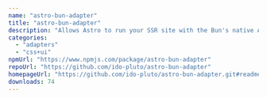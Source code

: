 ```yaml
---
name: "astro-bun-adapter"
title: "astro-bun-adapter"
description: "Allows Astro to run your SSR site with the Bun's native API Bun.serve."
categories:
  - "adapters"
  - "css+ui"
npmUrl: "https://www.npmjs.com/package/astro-bun-adapter"
repoUrl: "https://github.com/ido-pluto/astro-bun-adapter"
homepageUrl: "https://github.com/ido-pluto/astro-bun-adapter.git#readme"
downloads: 74
---
```

